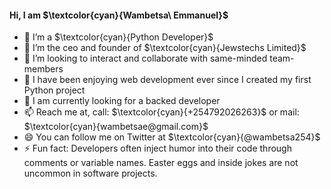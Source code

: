 #### Hi, I am $\textcolor{cyan}{Wambetsa\ Emmanuel}$

- 🔭 I’m a $\textcolor{cyan}{Python Developer}$
- 🌱 I’m the ceo and founder of $\textcolor{cyan}{Jewstechs Limited}$
- 👯 I’m looking to interact and collaborate with same-minded team-members
- 🤔 I have been enjoying web development ever since I created my first Python project
- 💬 I am currently looking for a backed developer
- 📫 Reach me at, call: $\textcolor{cyan}{+254792026263}$ or mail: $\textcolor{cyan}{wambetsae@gmail.com}$
- 😄 You can follow me on Twitter at $\textcolor{cyan}{@wambetsa254}$
- ⚡ Fun fact: Developers often inject humor into their code through comments or variable names. Easter eggs and inside jokes are not uncommon in software projects.

